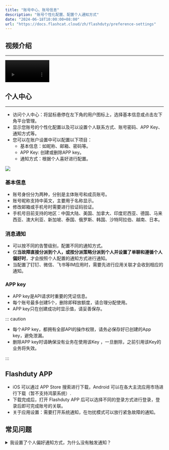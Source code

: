 ```yaml
---
title: "账号中心、账号信息"
description: "账号个性化配置、配置个人通知方式"
date: "2024-06-18T10:00:00+08:00"
url: "https://docs.flashcat.cloud/zh/flashduty/preference-settings"
---
```


## 视频介绍
---

<Video width="200" style="width: 140px;" src="https://download.flashcat.cloud/flashduty/video/preference.mp4"></Video>


## 个人中心
---
- 访问个人中心：将鼠标悬停在左下角的用户图标上，选择基本信息或点击左下角平台管理。
- 显示您账号的个性化配置以及可以设置个人联系方式、账号密码、APP Key、通知方式等。
- 您可以在账户设置中可以配置以下项目：
     - 基本信息：如昵称、邮箱、密码等。
     - APP Key: 创建或删除APP key。
     - 通知方式：根据个人喜好进行配置。

![](https://fcpub-1301667576.cos.ap-nanjing.myqcloud.com/flashduty/doc/zh/fd/gerenzhongxin-1.png)

### 基本信息
- 账号身份分为两种，分别是主体账号和成员账号。
- 账号昵称支持中英文，主要用于名称显示。
- 修改邮箱或手机号时需要进行验证码验证。
- 手机号目前支持的地区：中国大陆、美国、加拿大、印度尼西亚、德国、马来西亚、澳大利亚、新加坡、泰国、俄罗斯、韩国、沙特阿拉伯、越南、日本。


### 消息通知
- 可以按不同的告警级别，配置不同的通知方式。
- 仅**当故障直接分派到个人，或按分派策略分派到个人并设置了单聊和遵循个人偏好时**，才会按照个人配置的通知方式进行通知。
- 当配置了钉钉、微信、飞书等IM应用时，需要先进行应用关联才会收到相应的通知。


### APP key
- APP key是API请求时重要的凭证信息。
- 每个账号最多创建5个，删除即释放额度，请合理分配使用。
- APP key只在创建成功时显示值，请妥善保存。

::: caution

- 每个APP key，都拥有全部API的操作权限，请务必保存好已创建的App key，避免泄漏。
- 删除APP key时请确保没有业务在使用该Key ，一旦删除，之前引用该Key的业务将失效。

:::

## Flashduty APP
- iOS 可以通过 APP Store 搜索进行下载，Android 可以在各大主流应用市场进行下载（暂不支持鸿蒙系统）.
- 下载完成后，打开 Flashduty APP 后可以选择不同的登录方式进行登录，登录后即可完成账号的关联。
- 关于应用设置：需要打开系统通知，在勿扰模式可以放行紧急故障的通知。


## 常见问题

<details>
  <summary>我设置了个人偏好通知方式，为什么没有触发通知？</summary>
  Flashduty如何分派人员并进行通知，仅依赖分派策略的设置。这意味着，如果您没有设置分派策略，故障触发时是没有通知的。
  
  其次，分派策略单聊通知渠道支持两种设定，一种是“遵循个人偏好”，一种是“遵循统一设定”。仅在“遵循个人偏好”设定下，会按照您的设置进行个性化通知。如果您选择了“遵循统一设定”，所有人将遵照这个设定进行通知，而不是每个人的偏好设置。

  前往 协作空间详情=>分派策略 中，查看您的具体设定。
</details>
